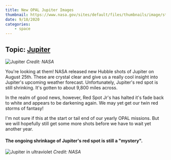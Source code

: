 ```yaml
---
title: New OPAL Jupiter Images
thumbnail: https://www.nasa.gov/sites/default/files/thumbnails/image/stsci-h-p2042a-f-1663x1663.png
date: 9/18/2020
categories:
    - space
---
```

## Topic: [Jupiter](https://solarsystem.nasa.gov/planets/jupiter/overview/)
![Jupiter](https://www.nasa.gov/sites/default/files/thumbnails/image/stsci-h-p2042a-f-1663x1663.png)
*Credit: NASA*

You're looking at them!  NASA released new Hubble shots of Jupiter on August 25th.  These are crystal clear and give us a really cool insight into Jupiter's upcoming weather forecast.  Unfortunately, Jupiter's red spot is still shrinking.  It's gotten to about 9,800 miles across.

In the realm of good news, however, Red Spot Jr's has halted it's fade back to white and appears to be darkening again.  We may yet get our twin red storms of fantasy!

I'm not sure if this at the start or tail end of our yearly OPAL missions.  But we will hopefully still get some more shots before we have to wait yet another year.


#### The ongoing shrinkage of Jupiter's red spot is still a "mystery".

![Jupiter in ultraviolet](https://www.nasa.gov/sites/default/files/thumbnails/image/stsci-h-p2042b-f-sq.png)
*Credit: NASA*
